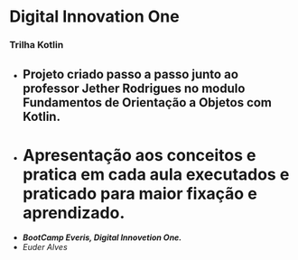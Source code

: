 # Digital Innovation One

### Trilha Kotlin

- ## Projeto criado passo a passo junto ao professor Jether Rodrigues no modulo Fundamentos de Orientação a Objetos com Kotlin.
- # Apresentação aos conceitos e pratica em cada aula executados e praticado para maior fixação e aprendizado.
- **_BootCamp Everis, Digital Innovetion One._**
- _Euder Alves_
